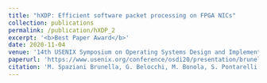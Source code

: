 ```yaml
---
title: "hXDP: Efficient software packet processing on FPGA NICs"
collection: publications
permalink: /publication/hXDP_2
excerpt: '<b>Best Paper Award</b>'
date: 2020-11-04
venue: '14th USENIX Symposium on Operating Systems Design and Implementation (OSDI 20)'
paperurl: 'https://www.usenix.org/conference/osdi20/presentation/brunella'
citation: 'M. Spaziani Brunella, G. Belocchi, M. Bonola, S. Pontarelli, G. Siracusano, G. Bianchi, A. Cammarano, <b><u>A. Palumbo</u></b>, L. Petrucci and R. Bifulco (2020). &quot;hXDP: Efficient software packet processing on FPGA NICs.&quot; <i>14th USENIX Symposium on Operating Systems Design and Implementation (OSDI 20)</i>.'
---
```

